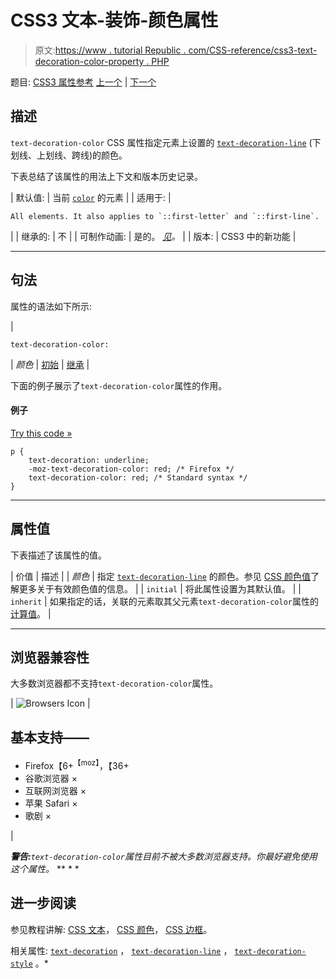 # CSS3 文本-装饰-颜色属性

> 原文:[https://www . tutorial Republic . com/CSS-reference/css3-text-decoration-color-property . PHP](https://www.tutorialrepublic.com/css-reference/css3-text-decoration-color-property.php)

题目: [CSS3 属性参考](css3-properties.php) [上一个](css-text-decoration-property.php) | [下一个](css3-text-decoration-line-property.php)

## 描述

`text-decoration-color` CSS 属性指定元素上设置的 [`text-decoration-line`](css3-text-decoration-line-property.php) (下划线、上划线、跨线)的颜色。

下表总结了该属性的用法上下文和版本历史记录。

| 默认值: | 当前 [`color`](css-color-property.php) 的元素 |
| 适用于: | 

```
All elements. It also applies to `::first-letter` and `::first-line`.
```

 |
| 继承的: | 不 |
| 可制作动画: | 是的。 [*见*](css-animatable-properties.php)*。* |
| 版本: | CSS3 中的新功能 |

* * *

## 句法

属性的语法如下所示:

| 

```
text-decoration-color: 
```

 | *颜色* &#124; [初始](../definitions.php#initial) &#124; [继承](../definitions.php#inherit) |

下面的例子展示了`text-decoration-color`属性的作用。

#### 例子

[Try this code »](../codelab.php?topic=css3&file=text-decoration-color-property "Try this code using online Editor")

```
p {
    text-decoration: underline;
    -moz-text-decoration-color: red; /* Firefox */
    text-decoration-color: red; /* Standard syntax */
}
```

* * *

## 属性值

下表描述了该属性的值。

| 价值 | 描述 |
| *颜色* | 指定 [`text-decoration-line`](css3-text-decoration-line-property.php) 的颜色。参见 [CSS 颜色值](css-color-values.php)了解更多关于有效颜色值的信息。 |
| `initial` | 将此属性设置为其默认值。 |
| `inherit` | 如果指定的话，关联的元素取其父元素`text-decoration-color`属性的[计算值](../definitions.php#computed-value)。 |

* * *

## 浏览器兼容性

大多数浏览器都不支持`text-decoration-color`属性。

| ![Browsers Icon](../Images/e9331123c77668c1832e541c2fca1002.png) | 

## 基本支持——

*   Firefox【6+<sup class="badge">【moz】</sup>，【36+
*   谷歌浏览器 ×
*   互联网浏览器 ×
*   苹果 Safari ×
*   歌剧 ×

 |

 ***警告:**`text-decoration-color`属性目前不被大多数浏览器支持。你最好避免使用这个属性。*  ** * *

## 进一步阅读

参见教程讲解: [CSS 文本](../css-tutorial/css-text.php)， [CSS 颜色](../css-tutorial/css-color.php)， [CSS 边框](../css-tutorial/css-border.php)。

相关属性: [`text-decoration`](css-text-decoration-property.php) ， [`text-decoration-line`](css3-text-decoration-line-property.php) ， [`text-decoration-style`](css3-text-decoration-style-property.php) 。*